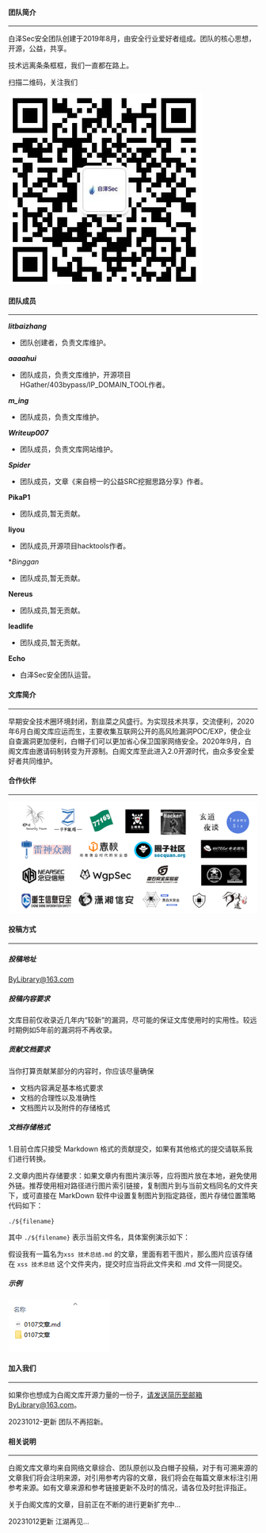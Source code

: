 #### 团队简介

------

白泽Sec安全团队创建于2019年8月，由安全行业爱好者组成。团队的核心思想，开源，公益，共享。

技术远离条条框框，我们一直都在路上。

扫描二维码，关注我们

![微信公众号](团队简介/微信公众号.png)





#### 团队成员

------

***litbaizhang***

- 团队创建者，负责文库维护。


***aaaahui***

- 团队成员，负责文库维护，开源项目HGather/403bypass/IP_DOMAIN_TOOL作者。


***m_ing***

- 团队成员，负责文库维护。     

***Writeup007***

- 团队成员，负责文库网站维护。

***Spider***

- 团队成员，文章《来自榜一的公益SRC挖掘思路分享》作者。

**PikaP1**

- 团队成员,暂无贡献。

**liyou**

- 团队成员,开源项目hacktools作者。

**Binggan*

- 团队成员,暂无贡献。

**Nereus**

- 团队成员,暂无贡献。

  
**leadlife**

- 团队成员,暂无贡献。

**Echo**

- 白泽Sec安全团队运营。





#### 文库简介

------

早期安全技术圈环境封闭，割韭菜之风盛行。为实现技术共享，交流便利，2020年6月白阁文库应运而生，主要收集互联网公开的高风险漏洞POC/EXP，使企业自查漏洞更加便利，白帽子们可以更加省心保卫国家网络安全。2020年9月，白阁文库由邀请码制转变为开源制。白阁文库至此进入2.0开源时代，由众多安全爱好者共同维护。







#### 合作伙伴

------

![2021合作伙伴](团队简介/2021合作伙伴.png)



#### 投稿方式

------

##### 投稿地址

ByLibrary@163.com

##### 投稿内容要求

文库目前仅收录近几年内“较新”的漏洞，尽可能的保证文库使用时的实用性。较远时期例如5年前的漏洞将不再收录。

##### 贡献文档要求

当你打算贡献某部分的内容时，你应该尽量确保

- 文档内容满足基本格式要求
- 文档的合理性以及准确性
- 文档图片以及附件的存储格式

##### 文档存储格式

1.目前仓库只接受 Markdown 格式的贡献提交，如果有其他格式的提交请联系我们进行转换。

2.文章内图片存储要求：如果文章内有图片演示等，应将图片放在本地，避免使用外链。推荐使用相对路径进行图片索引链接，复制图片到与当前文档同名的文件夹下，或可直接在 MarkDown 软件中设置复制图片到指定路径，图片存储位置策略代码如下：

```
./${filename}
```

其中 `./${filename}` 表示当前文件名，具体案例演示如下：

假设我有一篇名为`xss 技术总结.md` 的文章，里面有若干图片，那么图片应该存储在 `xss 技术总结` 这个文件夹内，提交时应当将此文件夹和 .md 文件一同提交。

##### 示例

![示例](团队简介/示例.png)

#### 加入我们

------

如果你也想成为白阁文库开源力量的一份子，请发送简历至邮箱ByLibrary@163.com。

20231012-更新
团队不再招新。



#### 相关说明

------

白阁文库文章均来自网络文章综合、团队原创以及白帽子投稿，对于有可溯来源的文章我们将会注明来源，对引用参考内容的文章，我们将会在每篇文章末标注引用参考来源。如有文章来源和参考链接更新不及时的情况，请各位及时批评指正。

关于白阁文库的文章，目前正在不断的进行更新扩充中...

20231012更新
江湖再见...





